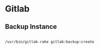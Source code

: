 Gitlab
==========

Backup Instance
---------------
```

/usr/bin/gitlab-rake gitlab:backup:create

```